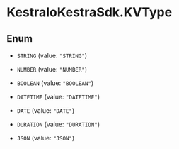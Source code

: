 # KestraIoKestraSdk.KVType

## Enum


* `STRING` (value: `"STRING"`)

* `NUMBER` (value: `"NUMBER"`)

* `BOOLEAN` (value: `"BOOLEAN"`)

* `DATETIME` (value: `"DATETIME"`)

* `DATE` (value: `"DATE"`)

* `DURATION` (value: `"DURATION"`)

* `JSON` (value: `"JSON"`)


